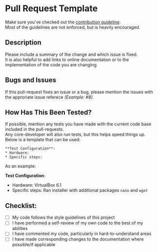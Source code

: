 # Pull Request Template

Make sure you've checked out the [contribution guideline](https://github.com/Torxed/archinstall/blob/master/CONTRIBUTING.md).<br>
Most of the guidelines are not enforced, but is heavily encouraged.

## Description

Please include a summary of the change and which issue is fixed.<br>
It is also helpful to add links to online documentation or to the implementation of the code you are changing.

## Bugs and Issues

If this pull-request fixes an issue or a bug, please mention the issues with the approriate issue referece *(Example: &#35;8)*.

## How Has This Been Tested?

If possible, mention any tests you have made with the current code base included in the pull-requests.<br>
Any core-developer will also run tests, but this helps speed things up. Below is a template that can be used:

```
**Test Configuration**:
* Hardware:
* Specific steps:
```

As an example:

**Test Configuration**:
* Hardware: VirtualBox 6.1
* Specific steps: Ran installer with additional packages `nano` and `wget`

## Checklist:

- [ ] My code follows the style guidelines of this project
- [ ] I have performed a self-review of my own code to the best of my abilities
- [ ] I have commented my code, particularly in hard-to-understand areas
- [ ] I have made corresponding changes to the documentation where possible/if applicable
